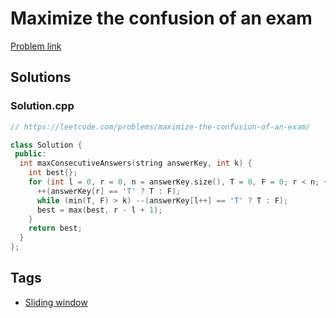 # Maximize the confusion of an exam

[Problem link](https://leetcode.com/problems/maximize-the-confusion-of-an-exam/)

## Solutions


### Solution.cpp
```cpp
// https://leetcode.com/problems/maximize-the-confusion-of-an-exam/

class Solution {
 public:
  int maxConsecutiveAnswers(string answerKey, int k) {
    int best{};
    for (int l = 0, r = 0, n = answerKey.size(), T = 0, F = 0; r < n; ++r) {
      ++(answerKey[r] == 'T' ? T : F);
      while (min(T, F) > k) --(answerKey[l++] == 'T' ? T : F);
      best = max(best, r - l + 1);
    }
    return best;
  }
};
```
## Tags

* [Sliding window](/README.md#Sliding_window)
